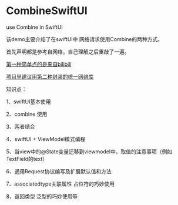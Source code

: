 # CombineSwiftUI
use Combine in SwiftUI


该demo主要介绍了在swiftUI中 网络请求使用Combine的两种方式。

首先声明都是参考自网络，自己理解之后重敲了一遍。

[第一种简单点的是来自bilibili](https://www.bilibili.com/video/BV1hY411W7TZ?p=1&share_medium=iphone&share_plat=ios&share_session_id=659C3A8D-F570-4447-A62F-8B23CE0A1277&share_source=WEIXIN&share_tag=s_i&timestamp=1646041124&unique_k=fFXV9uC)

[项目里建议用第二种封装的统一网络库](https://juejin.cn/post/6979552775856193567)

知识点：

1、swiftUI基本使用

2、combine 使用

3、两者结合

4、swiftUI + ViewModel模式编程

5、当view中的@State变量迁移到viewmodel中，取值的注意事项（例如TextField的text）

6、通用Request协议编写及扩展默认值和方法

7、associatedtype关联属性 占位符的巧妙使用

8、返回类型 泛型的巧妙使用等

